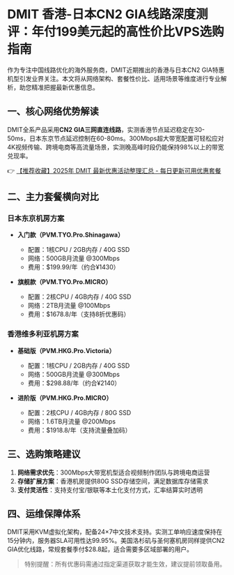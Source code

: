 # DMIT 香港-日本CN2 GIA线路深度测评：年付199美元起的高性价比VPS选购指南

作为专注中国线路优化的海外服务商，DMIT近期推出的香港与日本CN2 GIA特惠机型引发业界关注。本文将从网络架构、套餐性价比、适用场景等维度进行专业解析，助您精准把握最新优惠信息。

## 一、核心网络优势解读
DMIT全系产品采用**CN2 GIA三网直连线路**，实测香港节点延迟稳定在30-50ms，日本东京节点延迟控制在60-80ms。300Mbps超大带宽配置可轻松应对4K视频传输、跨境电商等高流量场景，实测晚高峰时段仍能保持98%以上的带宽兑现率。

👉 [【推荐收藏】2025年 DMIT 最新优惠活动整理汇总 - 每日更新可用优惠套餐](https://bit.ly/dmit_coupon)

## 二、主力套餐横向对比

### 日本东京机房方案
- **入门款（PVM.TYO.Pro.Shinagawa）**
  - 配置：1核CPU / 2GB内存 / 40G SSD
  - 网络：500GB月流量 @300Mbps
  - 费用：$199.99/年（约合¥1430）

- **旗舰款（PVM.TYO.Pro.MICRO）**
  - 配置：2核CPU / 4GB内存 / 40G SSD
  - 网络：2TB月流量 @100Mbps
  - 费用：$1678.8/年（支持8折优惠码）

### 香港维多利亚机房方案
- **基础版（PVM.HKG.Pro.Victoria）**
  - 配置：1核CPU / 2GB内存 / 40G SSD
  - 网络：500GB月流量 @300Mbps
  - 费用：$298.88/年（约合¥2140）

- **进阶版（PVM.HKG.Pro.MICRO）**
  - 配置：2核CPU / 4GB内存 / 80G SSD
  - 网络：1.6TB月流量 @200Mbps
  - 费用：$1918.8/年（支持流量叠加码）

## 三、选购策略建议
1. **网络需求优先**：300Mbps大带宽机型适合视频制作团队与跨境电商运营
2. **存储扩展方案**：香港机房提供80G SSD存储空间，满足数据库存储需求
3. **支付灵活性**：支持支付宝/银联等本土化支付方式，汇率结算实时透明

## 四、运维保障体系
DMIT采用KVM虚拟化架构，配备24×7中文技术支持。实测工单响应速度保持在15分钟内，服务器SLA可用性达99.95%。美国洛杉矶与圣何塞机房同样提供CN2 GIA优化线路，常规套餐季付$28.8起，适合需要多区域部署的用户。

> 特别提醒：所有优惠码需通过指定渠道获取才能生效，建议提前领取备用。